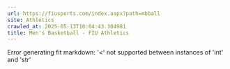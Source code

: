 ```yaml
---
url: https://fiusports.com/index.aspx?path=mbball
site: Athletics
crawled_at: 2025-05-13T10:04:43.304981
title: Men's Basketball - FIU Athletics
---
```


Error generating fit markdown: '<' not supported between instances of 'int' and 'str'